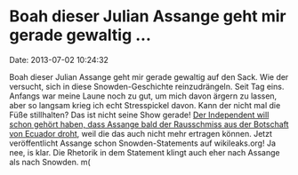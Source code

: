 Boah dieser Julian Assange geht mir gerade gewaltig \...
========================================================

Date: 2013-07-02 10:24:32

Boah dieser Julian Assange geht mir gerade gewaltig auf den Sack. Wie
der versucht, sich in diese Snowden-Geschichte reinzudrängeln. Seit Tag
eins. Anfangs war meine Laune noch zu gut, um mich davon ärgern zu
lassen, aber so langsam krieg ich echt Stresspickel davon. Kann der
nicht mal die Füße stillhalten? Das ist nicht seine Show gerade! [Der
Independent will schon gehört haben, dass Assange bald der Rausschmiss
aus der Botschaft von Ecuador
droht](http://www.independent.co.uk/-8681776.html), weil die das auch
nicht mehr ertragen können. Jetzt veröffentlicht Assange schon
Snowden-Statements auf wikileaks.org! Ja nee, is klar. Die Rhetorik in
dem Statement klingt auch eher nach Assange als nach Snowden. m(
